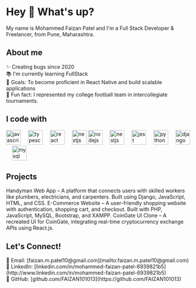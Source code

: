 <h1 align="left">Hey 👋 What's up?</h1>
<p align="left">My name is Mohammed Faizan Patel and I'm a Full Stack Developer & Freelancer, from Pune, Maharashtra.</p>
<h2 align="left">About me</h2>
<p align="left">✨ Creating bugs since 2020<br>📚 I'm currently learning FullStack <br>🎯 Goals: To become proficient in React Native and build scalable applications<br>🎲 Fun fact: I represented my college football team in intercollegiate tournaments.</p>
<h2 align="left">I code with</h2>
<div align="left"> <img src="https://cdn.jsdelivr.net/gh/devicons/devicon/icons/javascript/javascript-original.svg" height="40" alt="javascript logo" /> <img width="12" /> <img src="https://cdn.jsdelivr.net/gh/devicons/devicon/icons/typescript/typescript-original.svg" height="40" alt="typescript logo" /> <img width="12" /> <img src="https://cdn.jsdelivr.net/gh/devicons/devicon/icons/react/react-original.svg" height="40" alt="react logo" /> <img width="12" /> <img src="https://cdn.jsdelivr.net/gh/devicons/devicon/icons/nextjs/nextjs-original.svg" height="40" alt="nextjs logo" />  <img src="https://cdn.jsdelivr.net/gh/devicons/devicon/icons/nodejs/nodejs-original.svg" height="40" alt="nodejs logo" /> <img width="12" /> <img src="https://cdn.jsdelivr.net/gh/devicons/devicon/icons/nestjs/nestjs-original.svg" height="40" alt="nestjs logo" /> <img width="12" /> <img src="https://cdn.jsdelivr.net/gh/devicons/devicon/icons/jest/jest-plain.svg" height="40" alt="jest logo" /> <img width="12" /> <img src="https://cdn.jsdelivr.net/gh/devicons/devicon/icons/python/python-original.svg" height="40" alt="python logo" /> <img width="12" /> <img src="https://cdn.jsdelivr.net/gh/devicons/devicon/icons/django/django-plain.svg" height="40" alt="django logo" /> <img width="12" /> <img src="https://cdn.jsdelivr.net/gh/devicons/devicon/icons/mysql/mysql-original.svg" height="40" alt="mysql logo" /> </div>
<h2 align="left">Projects</h2>
Handyman Web App – A platform that connects users with skilled workers like plumbers, electricians, and carpenters. Built using Django, JavaScript, HTML, and CSS.
E-Commerce Website – A user-friendly shopping website with authentication, shopping cart, and checkout. Built with PHP, JavaScript, MySQL, Bootstrap, and XAMPP.
CoinGate UI Clone – A recreated UI for CoinGate, integrating real-time cryptocurrency exchange APIs using React.js.
<h2 align="left">Let's Connect!</h2> <p align="left">📧 Email: [faizan.m.patel10@gmail.com](mailto:faizan.m.patel10@gmail.com)<br>🔗 LinkedIn: [linkedin.com/in/mohammed-faizan-patel-6939821b5](http://www.linkedin.com/in/mohammed-faizan-patel-6939821b5)<br>🐙 GitHub: [github.com/FAIZAN101013](https://github.com/FAIZAN101013)</p>
<!--
**FAIZAN101013/FAIZAN101013** is a ✨ _special_ ✨ repository because its `README.md` (this file) appears on your GitHub profile.

Here are some ideas to get you started:

- 🔭 I’m currently working on ...
- 🌱 I’m currently learning ...
- 👯 I’m looking to collaborate on ...
- 🤔 I’m looking for help with ...
- 💬 Ask me about ...
- 📫 How to reach me: ...
- 😄 Pronouns: ...
- ⚡ Fun fact: ...
-->
